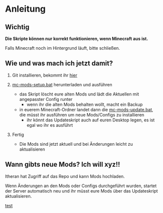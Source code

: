 # Anleitung

## **Wichtig**

**Die Skripte können nur korrekt funktionieren, wenn Minecraft aus ist.**

Falls Minecraft noch im Hintergrund läuft, bitte schließen.

## Wie und was mach ich jetzt damit?

1. Git installieren, bekommt ihr [hier](https://git-scm.com/download/win)

2. [mc-mods-setup.bat](https://github.com/Ljabert/mc-huliensohn-mods/blob/master/mc-mods-setup.bat) herunterladen und ausführen
    - das Skript löscht eure alten Mods und lädt die Aktuellen mit angepasster Config runter
        - wenn ihr die alten Mods behalten wollt, macht ein Backup
    - in euerem Minecraft-Ordner landet dann die [mc-mods-update.bat](https://github.com/Ljabert/mc-huliensohn-mods/blob/master/mc-mods-update.bat), die müsst ihr ausführen um neue Mods/Configs zu installieren
        - ihr könnt das Updateskript auch auf euren Desktop legen, es ist egal wo ihr es ausführt

3. Fertig
    - Die Mods sind jetzt aktuell und bei Änderungen leicht zu aktualisieren

## Wann gibts neue Mods? Ich will xyz!!

Itheran hat Zugriff auf das Repo und kann Mods hochladen.

Wenn Änderungen an den Mods oder Configs durchgeführt wurden, startet der Server automatisch neu und ihr müsst eure Mods über das Updateskript aktualisieren.

<a href="https://github.com/Ljabert/mc-houliensohn-mods/blob/master/mc-mods-setup.bat" download="">test</a>
